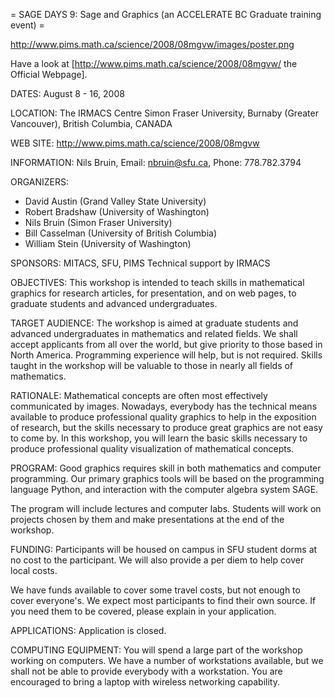 = SAGE DAYS 9:  Sage and Graphics (an ACCELERATE BC Graduate training event) =

http://www.pims.math.ca/science/2008/08mgvw/images/poster.png

Have a look at [http://www.pims.math.ca/science/2008/08mgvw/ the Official Webpage].

DATES:        August 8 - 16, 2008

LOCATION:     The IRMACS Centre
              Simon Fraser University, Burnaby (Greater Vancouver), British Columbia, CANADA

WEB SITE:     http://www.pims.math.ca/science/2008/08mgvw

INFORMATION:  Nils Bruin, Email: nbruin@sfu.ca, Phone: 778.782.3794

ORGANIZERS:   
   * David Austin (Grand Valley State University)
   * Robert Bradshaw (University of Washington)
   * Nils Bruin (Simon Fraser University)
   * Bill Casselman (University of British Columbia)
   * William Stein (University of Washington)

SPONSORS:     MITACS, SFU, PIMS
              Technical support by IRMACS

OBJECTIVES: This workshop is intended to teach skills in mathematical graphics for research articles, for presentation, and on web pages, to graduate students and advanced undergraduates.

TARGET AUDIENCE: The workshop is aimed at graduate students and advanced undergraduates in mathematics and related fields. We shall accept applicants from all over the world, but give priority to those based in North America. Programming experience will help, but is not required. Skills taught in the workshop will be valuable to those in nearly all fields of mathematics.

RATIONALE:  Mathematical concepts are often most effectively communicated by images. Nowadays, everybody has the technical means available to produce professional quality graphics to help in the exposition of research, but the skills necessary to produce great graphics are not easy to come by. In this workshop, you will learn the basic skills necessary to produce professional quality visualization of mathematical concepts.

PROGRAM:  Good graphics requires skill in both mathematics and computer programming. Our primary graphics tools will be based on the programming language Python, and interaction with the computer algebra system SAGE.

The program will include lectures and computer labs. Students will work on projects chosen by them and make presentations at
the end of the workshop.

FUNDING: Participants will be housed on campus in SFU student dorms at no cost to the participant. We will also provide a per diem to help cover local costs.

We have funds available to cover some travel costs, but not enough to cover everyone's. We expect most participants to find
their own source. If you need them to be covered, please explain in your application.

APPLICATIONS: Application is closed.

COMPUTING EQUIPMENT: You will spend a large part of the workshop working on computers.  We have a number of workstations available, but we shall not be able to provide everybody with a workstation. You are encouraged to bring a laptop with wireless networking capability.
